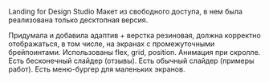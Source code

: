 Landing for Design Studio
Макет из свободного доступа, в нем была реализована только десктопная версия.

Придумала и добавила адаптив + верстка резиновая, должна корректно отображаться, в том числе, на экранах с промежуточными брейпоинтами.
Использованы flex, grid, position.
Анимация при скролле.
Есть бесконечный слайдер (отзывы). 
Есть обычный слайдер (примеры работ).
Есть меню-бургер для маленьких экранов.
